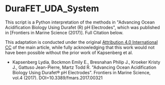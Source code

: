 # DuraFET_UDA_System

This script is a Python interpretation of the methods in "Advancing Ocean Acidification Biology Using Durafet (R) pH Electrodes",
which was published in [Frontiers in Marine Science (2017)]. Full Citation below. 

This adaptation is conducted under the original [Attribution 4.0 International CC](https://creativecommons.org/licenses/by/4.0/) of the main article, while fully acknowledging that this work would not have been possible without the prior work of Kapsenberg et al. 





* Kapsenberg Lydia, Bockmon Emily E., Bresnahan Philip J., Kroeker Kristy J., Gattuso Jean-Pierre, Martz Todd R. "Advancing Ocean Acidification Biology Using Durafet® pH Electrodes". Frontiers in Marine Science, vol.4 (2017). DOI=10.3389/fmars.2017.00321    
	
